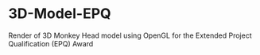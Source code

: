 # 3D-Model-EPQ
Render of 3D Monkey Head model using OpenGL for the Extended Project Qualification (EPQ) Award

